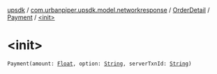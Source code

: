 [upsdk](../../../index.md) / [com.urbanpiper.upsdk.model.networkresponse](../../index.md) / [OrderDetail](../index.md) / [Payment](index.md) / [&lt;init&gt;](./-init-.md)

# &lt;init&gt;

`Payment(amount: `[`Float`](https://kotlinlang.org/api/latest/jvm/stdlib/kotlin/-float/index.html)`, option: `[`String`](https://kotlinlang.org/api/latest/jvm/stdlib/kotlin/-string/index.html)`, serverTxnId: `[`String`](https://kotlinlang.org/api/latest/jvm/stdlib/kotlin/-string/index.html)`)`